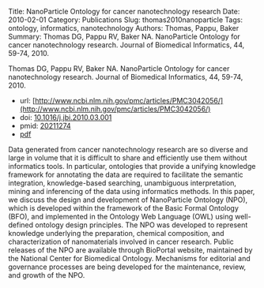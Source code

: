 Title: NanoParticle Ontology for cancer nanotechnology research
Date: 2010-02-01
Category: Publications
Slug: thomas2010nanoparticle
Tags: ontology, informatics, nanotechnology
Authors: Thomas, Pappu, Baker
Summary: Thomas DG, Pappu RV, Baker NA. NanoParticle Ontology for cancer nanotechnology research. Journal of Biomedical Informatics, 44, 59-74, 2010. 

Thomas DG, Pappu RV, Baker NA. NanoParticle Ontology for cancer nanotechnology research. Journal of Biomedical Informatics, 44, 59-74, 2010. 

* url: [http://www.ncbi.nlm.nih.gov/pmc/articles/PMC3042056/](http://www.ncbi.nlm.nih.gov/pmc/articles/PMC3042056/)
* doi: [10.1016/j.jbi.2010.03.001](http://dx.doi.org/10.1016/j.jbi.2010.03.001)
* pmid: [20211274](http://www.ncbi.nlm.nih.gov/pubmed/20211274)
* [pdf](http://sobolevnrm.github.io/papers/thomas2010nanoparticle.pdf)

Data generated from cancer nanotechnology research are so diverse and large in volume that it is difficult to share and efficiently use them without informatics tools. In particular, ontologies that provide a unifying knowledge framework for annotating the data are required to facilitate the semantic integration, knowledge-based searching, unambiguous interpretation, mining and inferencing of the data using informatics methods. In this paper, we discuss the design and development of NanoParticle Ontology (NPO), which is developed within the framework of the Basic Formal Ontology (BFO), and implemented in the Ontology Web Language (OWL) using well-defined ontology design principles. The NPO was developed to represent knowledge underlying the preparation, chemical composition, and characterization of nanomaterials involved in cancer research. Public releases of the NPO are available through BioPortal website, maintained by the National Center for Biomedical Ontology. Mechanisms for editorial and governance processes are being developed for the maintenance, review, and growth of the NPO.
